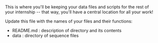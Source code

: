 This is where you'll be keeping your data files and scripts for the rest of your internship -- that way, you'll have a central location for all your work! 

Update this file with the names of your files and their functions:

- README.md : description of directory and its contents <br />
- data : directory of sequence files <br />

